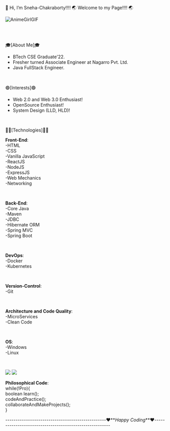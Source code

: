 👋 Hi, I’m Sneha-Chakraborty!!!! 🌏 Welcome to my Page!!!! 🌏

![AnimeGirlGIF](https://github.com/Sneha-Chakraborty/Sneha-Chakraborty/assets/127219393/b501df8d-4432-46b8-87df-6ddd5df23dd6)

<br><br>

🎓[About Me]🎓  
- BTech CSE Graduate'22.
- Fresher turned Associate Engineer at Nagarro Pvt. Ltd.
- Java FullStack Engineer.

<br>

🟢[Interests]🟢  
- Web 2.0 and Web 3.0 Enthusiast!  
- OpenSource Enthusiast!  
- System Design (LLD, HLD)!

<br>

👩‍💻[Technologies]👩‍💻  

  **Front-End**:  
  -HTML  
  -CSS  
  -Vanilla JavaScript  
  -ReactJS  
  -NodeJS  
  -ExpressJS  
  -Web Mechanics  
  -Networking  
  
  <br>
  
  **Back-End**:  
  -Core Java  
  -Maven  
  -JDBC  
  -Hibernate ORM  
  -Spring MVC  
  -Spring Boot  
  
  <br>
  
  **DevOps**:  
  -Docker  
  -Kubernetes  
  
  <br>
  
  **Version-Control**:  
  -Git
  
  <br>
  
  **Architecture and Code Quality**:  
  -MicroServices  
  -Clean Code
  
  <br>
  
 **OS**:  
 -Windows  
 -Linux  
 
 <br>
  
[Profile Links]:<br>

<a href="https://www.linkedin.com/in/snc-07/"><img src="https://camo.githubusercontent.com/a80d00f23720d0bc9f55481cfcd77ab79e141606829cf16ec43f8cacc7741e46/68747470733a2f2f696d672e736869656c64732e696f2f62616467652f4c696e6b6564496e2d3030373742353f7374796c653d666f722d7468652d6261646765266c6f676f3d6c696e6b6564696e266c6f676f436f6c6f723d7768697465"></a>
<a href="mailto:sneha.chakraborty237l@gmail.com"><img src="https://camo.githubusercontent.com/571384769c09e0c66b45e39b5be70f68f552db3e2b2311bc2064f0d4a9f5983b/68747470733a2f2f696d672e736869656c64732e696f2f62616467652f476d61696c2d4431343833363f7374796c653d666f722d7468652d6261646765266c6f676f3d676d61696c266c6f676f436f6c6f723d7768697465"></a>


**__Philosophical Code__**:<br>
  while(!Pro){  
    boolean learn();  
    codeAndPractice();  
    collaborateAndMakeProjects();  
}

  
-------------------------------------------------❤️**_Happy Coding_**❤️--------------------------------------------------------
